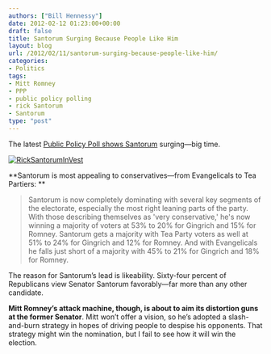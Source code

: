 ```yaml
---
authors: ["Bill Hennessy"]
date: 2012-02-12 01:23:00+00:00
draft: false
title: Santorum Surging Because People Like Him
layout: blog
url: /2012/02/11/santorum-surging-because-people-like-him/
categories:
- Politics
tags:
- Mitt Romney
- PPP
- public policy polling
- rick Santorum
- Santorum
type: "post"
---
```


The latest [Public Policy Poll shows Santorum](https://www.publicpolicypolling.com/main/2012/02/santorum-surges-into-the-lead.html) surging—big time.

[![RickSantorumInVest](https://hennessysview.com/wp-content/uploads/2012/02/RickSantorumInVest_thumb.jpg)
](https://hennessysview.com/wp-content/uploads/2012/02/RickSantorumInVest.jpg)

**Santorum is most appealing to conservatives—from Evangelicals to Tea Partiers: **

> Santorum is now completely dominating with several key segments of the electorate, especially the most right leaning parts of the party. With those describing themselves as 'very conservative,' he's now winning a majority of voters at 53% to 20% for Gingrich and 15% for Romney. Santorum gets a majority with Tea Party voters as well at 51% to 24% for Gingrich and 12% for Romney. And with Evangelicals he falls just short of a majority with 45% to 21% for Gingrich and 18% for Romney.
> 
> 

The reason for Santorum’s lead is likeability. Sixty-four percent of Republicans view Senator Santorum favorably—far more than any other candidate. 

**Mitt Romney’s attack machine, though, is about to aim its distortion guns at the former Senator**. Mitt won’t offer a vision, so he’s adopted a slash-and-burn strategy in hopes of driving people to despise his opponents. That strategy might win the nomination, but I fail to see how it will win the election.
